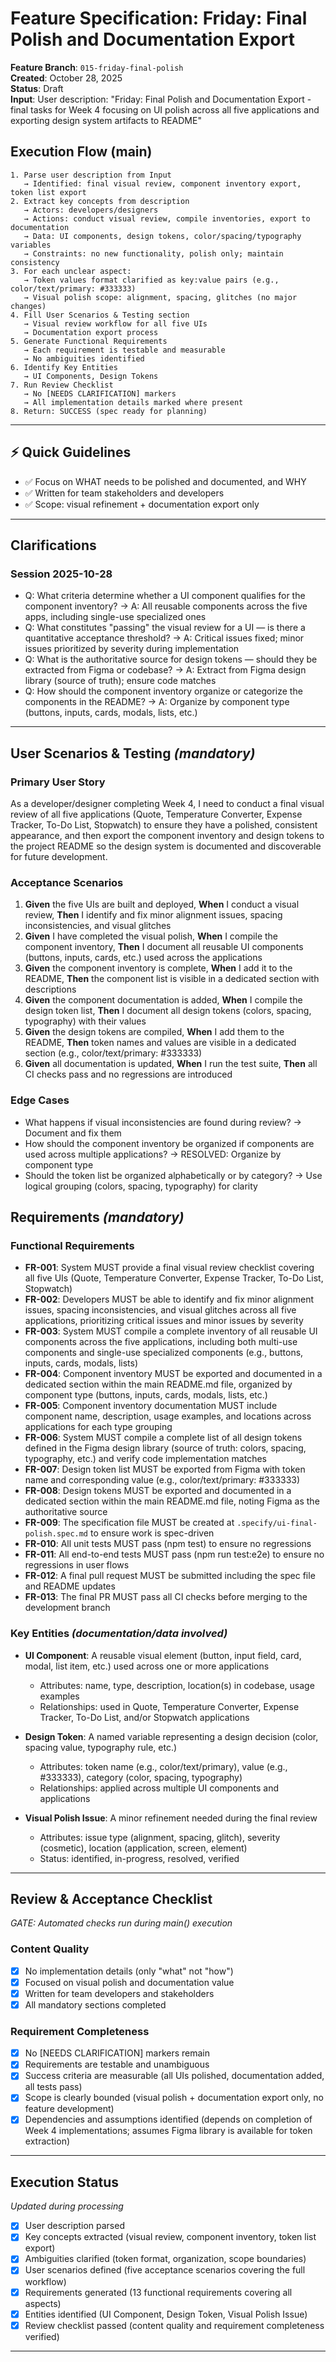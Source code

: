 # Feature Specification: Friday: Final Polish and Documentation Export

**Feature Branch**: `015-friday-final-polish`  
**Created**: October 28, 2025  
**Status**: Draft  
**Input**: User description: "Friday: Final Polish and Documentation Export - final tasks for Week 4 focusing on UI polish across all five applications and exporting design system artifacts to README"

## Execution Flow (main)
```
1. Parse user description from Input
   → Identified: final visual review, component inventory export, token list export
2. Extract key concepts from description
   → Actors: developers/designers
   → Actions: conduct visual review, compile inventories, export to documentation
   → Data: UI components, design tokens, color/spacing/typography variables
   → Constraints: no new functionality, polish only; maintain consistency
3. For each unclear aspect:
   → Token values format clarified as key:value pairs (e.g., color/text/primary: #333333)
   → Visual polish scope: alignment, spacing, glitches (no major changes)
4. Fill User Scenarios & Testing section
   → Visual review workflow for all five UIs
   → Documentation export process
5. Generate Functional Requirements
   → Each requirement is testable and measurable
   → No ambiguities identified
6. Identify Key Entities
   → UI Components, Design Tokens
7. Run Review Checklist
   → No [NEEDS CLARIFICATION] markers
   → All implementation details marked where present
8. Return: SUCCESS (spec ready for planning)
```

---

## ⚡ Quick Guidelines
- ✅ Focus on WHAT needs to be polished and documented, and WHY
- ✅ Written for team stakeholders and developers
- ✅ Scope: visual refinement + documentation export only

---

## Clarifications

### Session 2025-10-28
- Q: What criteria determine whether a UI component qualifies for the component inventory? → A: All reusable components across the five apps, including single-use specialized ones
- Q: What constitutes "passing" the visual review for a UI — is there a quantitative acceptance threshold? → A: Critical issues fixed; minor issues prioritized by severity during implementation
- Q: What is the authoritative source for design tokens — should they be extracted from Figma or codebase? → A: Extract from Figma design library (source of truth); ensure code matches
- Q: How should the component inventory organize or categorize the components in the README? → A: Organize by component type (buttons, inputs, cards, modals, lists, etc.)

---

## User Scenarios & Testing *(mandatory)*

### Primary User Story
As a developer/designer completing Week 4, I need to conduct a final visual review of all five applications (Quote, Temperature Converter, Expense Tracker, To-Do List, Stopwatch) to ensure they have a polished, consistent appearance, and then export the component inventory and design tokens to the project README so the design system is documented and discoverable for future development.

### Acceptance Scenarios
1. **Given** the five UIs are built and deployed, **When** I conduct a visual review, **Then** I identify and fix minor alignment issues, spacing inconsistencies, and visual glitches
2. **Given** I have completed the visual polish, **When** I compile the component inventory, **Then** I document all reusable UI components (buttons, inputs, cards, etc.) used across the applications
3. **Given** the component inventory is complete, **When** I add it to the README, **Then** the component list is visible in a dedicated section with descriptions
4. **Given** the component documentation is added, **When** I compile the design token list, **Then** I document all design tokens (colors, spacing, typography) with their values
5. **Given** the design tokens are compiled, **When** I add them to the README, **Then** token names and values are visible in a dedicated section (e.g., color/text/primary: #333333)
6. **Given** all documentation is updated, **When** I run the test suite, **Then** all CI checks pass and no regressions are introduced

### Edge Cases
- What happens if visual inconsistencies are found during review? → Document and fix them
- How should the component inventory be organized if components are used across multiple applications? → RESOLVED: Organize by component type
- Should the token list be organized alphabetically or by category? → Use logical grouping (colors, spacing, typography) for clarity

## Requirements *(mandatory)*

### Functional Requirements
- **FR-001**: System MUST provide a final visual review checklist covering all five UIs (Quote, Temperature Converter, Expense Tracker, To-Do List, Stopwatch)
- **FR-002**: Developers MUST be able to identify and fix minor alignment issues, spacing inconsistencies, and visual glitches across all five applications, prioritizing critical issues and minor issues by severity
- **FR-003**: System MUST compile a complete inventory of all reusable UI components across the five applications, including both multi-use components and single-use specialized components (e.g., buttons, inputs, cards, modals, lists)
- **FR-004**: Component inventory MUST be exported and documented in a dedicated section within the main README.md file, organized by component type (buttons, inputs, cards, modals, lists, etc.)
- **FR-005**: Component inventory documentation MUST include component name, description, usage examples, and locations across applications for each type grouping
- **FR-006**: System MUST compile a complete list of all design tokens defined in the Figma design library (source of truth: colors, spacing, typography, etc.) and verify code implementation matches
- **FR-007**: Design token list MUST be exported from Figma with token name and corresponding value (e.g., color/text/primary: #333333)
- **FR-008**: Design tokens MUST be exported and documented in a dedicated section within the main README.md file, noting Figma as the authoritative source
- **FR-009**: The specification file MUST be created at `.specify/ui-final-polish.spec.md` to ensure work is spec-driven
- **FR-010**: All unit tests MUST pass (npm test) to ensure no regressions
- **FR-011**: All end-to-end tests MUST pass (npm run test:e2e) to ensure no regressions in user flows
- **FR-012**: A final pull request MUST be submitted including the spec file and README updates
- **FR-013**: The final PR MUST pass all CI checks before merging to the development branch

### Key Entities *(documentation/data involved)*
- **UI Component**: A reusable visual element (button, input field, card, modal, list item, etc.) used across one or more applications
  - Attributes: name, type, description, location(s) in codebase, usage examples
  - Relationships: used in Quote, Temperature Converter, Expense Tracker, To-Do List, and/or Stopwatch applications

- **Design Token**: A named variable representing a design decision (color, spacing value, typography rule, etc.)
  - Attributes: token name (e.g., color/text/primary), value (e.g., #333333), category (color, spacing, typography)
  - Relationships: applied across multiple UI components and applications

- **Visual Polish Issue**: A minor refinement needed during the final review
  - Attributes: issue type (alignment, spacing, glitch), severity (cosmetic), location (application, screen, element)
  - Status: identified, in-progress, resolved, verified

---

## Review & Acceptance Checklist
*GATE: Automated checks run during main() execution*

### Content Quality
- [x] No implementation details (only "what" not "how")
- [x] Focused on visual polish and documentation value
- [x] Written for team developers and stakeholders
- [x] All mandatory sections completed

### Requirement Completeness
- [x] No [NEEDS CLARIFICATION] markers remain
- [x] Requirements are testable and unambiguous  
- [x] Success criteria are measurable (all UIs polished, documentation added, all tests pass)
- [x] Scope is clearly bounded (visual polish + documentation export only, no feature development)
- [x] Dependencies and assumptions identified (depends on completion of Week 4 implementations; assumes Figma library is available for token extraction)

---

## Execution Status
*Updated during processing*

- [x] User description parsed
- [x] Key concepts extracted (visual review, component inventory, token list export)
- [x] Ambiguities clarified (token format, organization, scope boundaries)
- [x] User scenarios defined (five acceptance scenarios covering the full workflow)
- [x] Requirements generated (13 functional requirements covering all aspects)
- [x] Entities identified (UI Component, Design Token, Visual Polish Issue)
- [x] Review checklist passed (content quality and requirement completeness verified)

---
